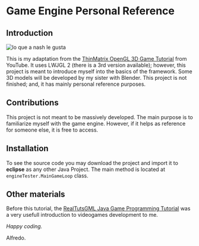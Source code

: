 # Game Engine Personal Reference

## Introduction
![lo que a nash le gusta](https://img00.deviantart.net/d402/i/2015/349/e/4/mountains_flat_design_by_eikoprojects-d9k89v2.jpg)

This is my adaptation from the [ThinMatrix OpenGL 3D Game Tutorial](https://www.youtube.com/watch?v=VS8wlS9hF8E) from YouTube. It uses LWJGL 2 (there is a 3rd version available); however, this project is meant to introduce myself into the basics of the framework. Some 3D models will be developed by my sister with Blender. This project is not finished; and, it has mainly personal reference purposes. 

## Contributions

This project is not meant to be massively developed. The main purpose is to familiarize myself with the game engine. However, if it helps as reference for someone else, it is free to access.

## Installation

To see the source code you may download the project and import it to **eclipse** as any other Java Project. The main method is located at `engineTester.MainGameLoop` class.

## Other materials

Before this tutorial, the [RealTutsGML Java Game Programming Tutorial](https://www.youtube.com/watch?v=DXT11ZbB2Mk&list=PLWms45O3n--54U-22GDqKMRGlXROOZtMx) was a very usefull introduction to videogames development to me.

*Happy coding.*

Alfredo.